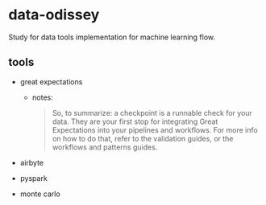 # data-odissey

Study for data tools implementation for machine learning flow.

## tools
- great expectations
    - notes:
        > So, to summarize: a checkpoint is a runnable check for your data. They are your first stop for integrating Great Expectations into your pipelines and workflows. For more info on how to do that, refer to the validation guides, or the workflows and patterns guides.

- airbyte
- pyspark
- monte carlo
